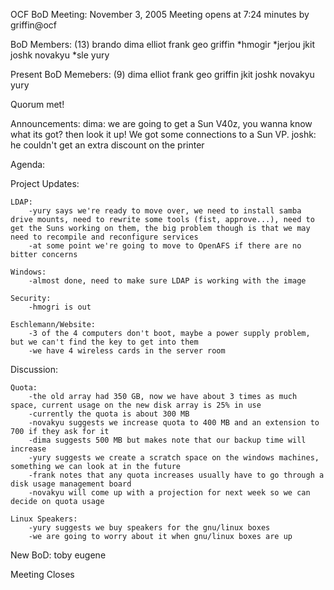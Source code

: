 OCF BoD Meeting: November 3, 2005
Meeting opens at 7:24
minutes by griffin@ocf

BoD Members: (13)
brando
dima
elliot
frank
geo
griffin
*hmogir
*jerjou
jkit
joshk
novakyu
*sle
yury

Present BoD Memebers: (9)
dima
elliot
frank
geo
griffin
jkit
joshk
novakyu
yury

Quorum met!

Announcements:
	dima: we are going to get a Sun V40z, you wanna know what its got? then look it up! We got some connections to a Sun VP.
	joshk: he couldn't get an extra discount on the printer

Agenda:

Project Updates:

	LDAP:
		-yury says we're ready to move over, we need to install samba drive mounts, need to rewrite some tools (fist, approve...), need to get the Suns working on them, the big problem though is that we may need to recompile and reconfigure services
		-at some point we're going to move to OpenAFS if there are no bitter concerns
		
	Windows:
		-almost done, need to make sure LDAP is working with the image
	
	Security:
		-hmogri is out
		
	Eschlemann/Website:
		-3 of the 4 computers don't boot, maybe a power supply problem, but we can't find the key to get into them
		-we have 4 wireless cards in the server room
		
Discussion:

	Quota:
		-the old array had 350 GB, now we have about 3 times as much space, current usage on the new disk array is 25% in use
		-currently the quota is about 300 MB
		-novakyu suggests we increase quota to 400 MB and an extension to 700 if they ask for it
		-dima suggests 500 MB but makes note that our backup time will increase
		-yury suggests we create a scratch space on the windows machines, something we can look at in the future
		-frank notes that any quota increases usually have to go through a disk usage management board
		-novakyu will come up with a projection for next week so we can decide on quota usage
	
	Linux Speakers:
		-yury suggests we buy speakers for the gnu/linux boxes
		-we are going to worry about it when gnu/linux boxes are up
	
New BoD:
	toby
	eugene

Meeting Closes